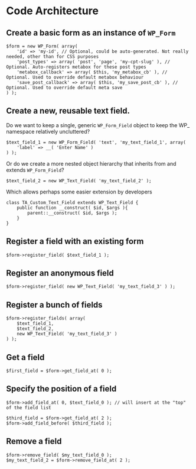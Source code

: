 # Code Architecture

## Create a basic form as an instance of `WP_Form`

    $form = new WP_Form( array(
        'id' => 'my-id', // Optional, could be auto-generated. Not really needed, other than for CSS purposes
        'post_types' => array( 'post', 'page', 'my-cpt-slug' ), // Optional. Auto-registers metabox for these post types
        'metabox_callback' => array( $this, 'my_metabox_cb' ), // Optional. Used to override default metabox behaviour
        'save_post_callback' => array( $this, 'my_save_post_cb' ), // Optional. Used to override default meta save
    ) );


## Create a new, reusable text field. 

Do we want to keep a single, generic `WP_Form_Field` object to keep the WP_ namespace relatively uncluttered? 

    $text_field_1 = new WP_Form_Field( 'text', 'my_text_field_1', array(
        'label' => __( 'Enter Name' )
    ) );
    
Or do we create a more nested object hierarchy that inherits from and extends `WP_Form_Field`?

    $text_field_2 = new WP_Text_Field( 'my_text_field_2' );
    
Which allows perhaps some easier extension by developers

    class TA_Custom_Text_Field extends WP_Text_Field {
        public function __construct( $id, $args ){
            parent::__construct( $id, $args );
        }
    }
    
## Register a field with an existing form

    $form->register_field( $text_field_1 );
    
## Register an anonymous field

    $form->register_field( new WP_Text_Field( 'my_text_field_3' ) );
    
## Register a bunch of fields

    $form->register_fields( array(
        $text_field_1,
        $text_field_2,
        new WP_Text_Field( 'my_text_field_3' )
    ) );
    
## Get a field

    $first_field = $form->get_field_at( 0 );
    
## Specify the position of a field

    $form->add_field_at( 0, $text_field_0 ); // will insert at the "top" of the field list
    
    $third_field = $form->get_field_at( 2 );
    $form->add_field_before( $third_field );
    
## Remove a field

    $form->remove_field( $my_text_field_0 );
    $my_text_field_2 = $form->remove_field_at( 2 );
